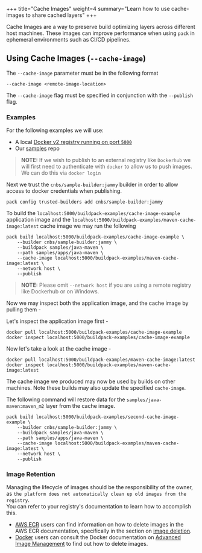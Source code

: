 +++
title="Cache Images"
weight=4
summary="Learn how to use cache-images to share cached layers"
+++
<!--+- `
# Cache Images
`+-->

Cache Images are a way to preserve build optimizing layers across different host machines. 
These images can improve performance when using `pack` in ephemeral environments such as CI/CD pipelines.


## Using Cache Images (`--cache-image`)

The `--cache-image` parameter must be in the following format

```
--cache-image <remote-image-location>
```

The `--cache-image` flag must be specified in conjunction with the `--publish` flag.

### Examples
For the following examples we will use:
 - A local [Docker v2 registry running on port `5000`](https://docs.docker.com/registry/deploying/#run-a-local-registry)
 - Our [samples][samples] repo

> **NOTE:**  If we wish to publish to an external registry like `Dockerhub` we will first need to authenticate with `docker` to allow us to push images. We can do this via `docker login`


Next we trust the `cnbs/sample-builder:jammy` builder in order to allow access to docker credentials when publishing.

```
pack config trusted-builders add cnbs/sample-builder:jammy
```
<!--+- "{{execute}}"+-->

To build the `localhost:5000/buildpack-examples/cache-image-example` application image
 and the `localhost:5000/buildpack-examples/maven-cache-image:latest` cache image
 we may run the following 

```
pack build localhost:5000/buildpack-examples/cache-image-example \
    --builder cnbs/sample-builder:jammy \
    --buildpack samples/java-maven \
    --path samples/apps/java-maven \
    --cache-image localhost:5000/buildpack-examples/maven-cache-image:latest \
    --network host \
    --publish
```
<!--+- "{{execute}}"+-->

> **NOTE:**  Please omit `--network host` if you are using a remote registry like Dockerhub or on Windows.

Now we may inspect both the application image, and the cache image by pulling them -

Let's inspect the application image first -

```
docker pull localhost:5000/buildpack-examples/cache-image-example
docker inspect localhost:5000/buildpack-examples/cache-image-example
```
<!--+- "{{execute}}"+-->

Now let's take a look at the cache image - 
```
docker pull localhost:5000/buildpack-examples/maven-cache-image:latest
docker inspect localhost:5000/buildpack-examples/maven-cache-image:latest
```
<!--+- "{{execute}}"+-->

The cache image we produced may now be used by builds on other machines. Note these
builds may also update the specified `cache-image`.

The following command will restore data for the `samples/java-maven:maven_m2` layer from the cache image.
```
pack build localhost:5000/buildpack-examples/second-cache-image-example \
    --builder cnbs/sample-builder:jammy \
    --buildpack samples/java-maven \
    --path samples/apps/java-maven \
    --cache-image localhost:5000/buildpack-examples/maven-cache-image:latest \
    --network host \
    --publish
```
<!--+- "{{execute}}"+-->

### Image Retention

Managing the lifecycle of images should be the responsibility of the owner, as `the platform does not automatically clean up old images from the registry`.   
You can refer to your registry's documentation to learn how to accomplish this.   
* [AWS ECR](https://aws.amazon.com/ecr/) users can find information on how to delete images in the AWS ECR documentation, specifically in the section on [image deletion](https://docs.aws.amazon.com/AmazonECR/latest/userguide/delete_image.html).
* [Docker](https://docs.docker.com/engine/) users can consult the Docker documentation on [Advanced Image Management](https://docs.docker.com/docker-hub/image-management/) to find out how to delete images.


[samples]: https://github.com/buildpack/samples
